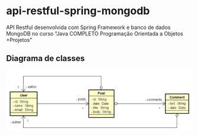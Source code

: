 # api-restful-spring-mongodb
API Restful desenvolvida com Spring Framework e banco de dados MongoDB no curso "Java COMPLETO Programação Orientada a Objetos +Projetos"

## Diagrama de classes

![](images/diagrama-de-classes.png)